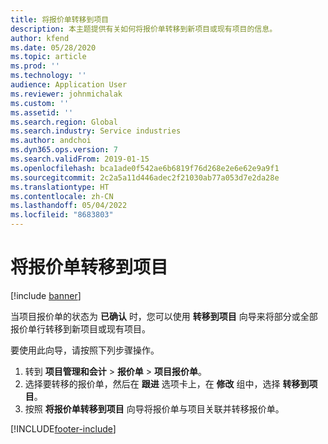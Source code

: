 ```yaml
---
title: 将报价单转移到项目
description: 本主题提供有关如何将报价单转移到新项目或现有项目的信息。
author: kfend
ms.date: 05/28/2020
ms.topic: article
ms.prod: ''
ms.technology: ''
audience: Application User
ms.reviewer: johnmichalak
ms.custom: ''
ms.assetid: ''
ms.search.region: Global
ms.search.industry: Service industries
ms.author: andchoi
ms.dyn365.ops.version: 7
ms.search.validFrom: 2019-01-15
ms.openlocfilehash: bca1ade0f542ae6b6819f76d268e2e6e62e9a9f1
ms.sourcegitcommit: 2c2a5a11d446adec2f21030ab77a053d7e2da28e
ms.translationtype: HT
ms.contentlocale: zh-CN
ms.lasthandoff: 05/04/2022
ms.locfileid: "8683803"
---
```

# <a name="transfer-a-quotation-to-a-project"></a>将报价单转移到项目

[!include [banner](../includes/banner.md)]

当项目报价单的状态为 **已确认** 时，您可以使用 **转移到项目** 向导来将部分或全部报价单行转移到新项目或现有项目。 

要使用此向导，请按照下列步骤操作。

1. 转到 **项目管理和会计** > **报价单** > **项目报价单**。
2. 选择要转移的报价单，然后在 **跟进** 选项卡上，在 **修改** 组中，选择 **转移到项目**。
3. 按照 **将报价单转移到项目** 向导将报价单与项目关联并转移报价单。


[!INCLUDE[footer-include](../includes/footer-banner.md)]